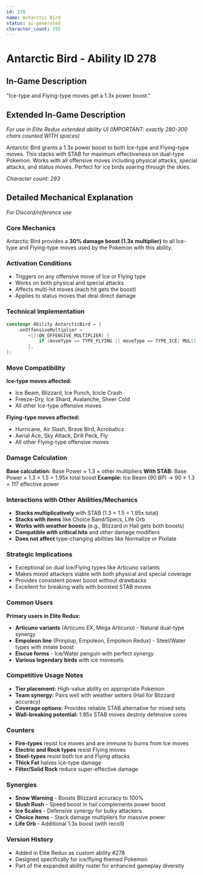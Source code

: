```yaml
---
id: 278
name: Antarctic Bird
status: ai-generated
character_count: 293
---
```


# Antarctic Bird - Ability ID 278

## In-Game Description
"Ice-type and Flying-type moves get a 1.3x power boost."

## Extended In-Game Description
*For use in Elite Redux extended ability UI (IMPORTANT: exactly 280-300 chars counted WITH spaces)*

Antarctic Bird grants a 1.3x power boost to both Ice-type and Flying-type moves. This stacks with STAB for maximum effectiveness on dual-type Pokemon. Works with all offensive moves including physical attacks, special attacks, and status moves. Perfect for ice birds soaring through the skies.

*Character count: 293*

## Detailed Mechanical Explanation
*For Discord/reference use*

### Core Mechanics
Antarctic Bird provides a **30% damage boost (1.3x multiplier)** to all Ice-type and Flying-type moves used by the Pokemon with this ability.

### Activation Conditions
- Triggers on any offensive move of Ice or Flying type
- Works on both physical and special attacks
- Affects multi-hit moves (each hit gets the boost)
- Applies to status moves that deal direct damage

### Technical Implementation
```cpp
constexpr Ability AntarcticBird = {
    .onOffensiveMultiplier =
        +[](ON_OFFENSIVE_MULTIPLIER) {
            if (moveType == TYPE_FLYING || moveType == TYPE_ICE) MUL(1.3);
        },
};
```

### Move Compatibility
**Ice-type moves affected:**
- Ice Beam, Blizzard, Ice Punch, Icicle Crash
- Freeze-Dry, Ice Shard, Avalanche, Sheer Cold
- All other Ice-type offensive moves

**Flying-type moves affected:**
- Hurricane, Air Slash, Brave Bird, Acrobatics  
- Aerial Ace, Sky Attack, Drill Peck, Fly
- All other Flying-type offensive moves

### Damage Calculation
**Base calculation:** Base Power × 1.3 × other multipliers
**With STAB:** Base Power × 1.3 × 1.5 = 1.95x total boost
**Example:** Ice Beam (90 BP) → 90 × 1.3 = 117 effective power

### Interactions with Other Abilities/Mechanics
- **Stacks multiplicatively** with STAB (1.3 × 1.5 = 1.95x total)
- **Stacks with items** like Choice Band/Specs, Life Orb
- **Works with weather boosts** (e.g., Blizzard in Hail gets both boosts)
- **Compatible with critical hits** and other damage modifiers
- **Does not affect** type-changing abilities like Normalize or Pixilate

### Strategic Implications
- Exceptional on dual Ice/Flying types like Articuno variants
- Makes mixed attackers viable with both physical and special coverage
- Provides consistent power boost without drawbacks
- Excellent for breaking walls with boosted STAB moves

### Common Users
**Primary users in Elite Redux:**
- **Articuno variants** (Articuno EX, Mega Articuno) - Natural dual-type synergy
- **Empoleon line** (Prinplup, Empoleon, Empoleon Redux) - Steel/Water types with innate boost
- **Eiscue forms** - Ice/Water penguin with perfect synergy
- **Various legendary birds** with ice movesets

### Competitive Usage Notes
- **Tier placement:** High-value ability on appropriate Pokemon
- **Team synergy:** Pairs well with weather setters (Hail for Blizzard accuracy)
- **Coverage options:** Provides reliable STAB alternative for mixed sets
- **Wall-breaking potential:** 1.95x STAB moves destroy defensive cores

### Counters
- **Fire-types** resist Ice moves and are immune to burns from Ice moves
- **Electric and Rock types** resist Flying moves  
- **Steel-types** resist both Ice and Flying attacks
- **Thick Fat** halves Ice-type damage
- **Filter/Solid Rock** reduce super-effective damage

### Synergies  
- **Snow Warning** - Boosts Blizzard accuracy to 100%
- **Slush Rush** - Speed boost in hail complements power boost
- **Ice Scales** - Defensive synergy for bulky attackers
- **Choice items** - Stack damage multipliers for massive power
- **Life Orb** - Additional 1.3x boost (with recoil)

### Version History
- Added in Elite Redux as custom ability #278
- Designed specifically for ice/flying themed Pokemon
- Part of the expanded ability roster for enhanced gameplay diversity